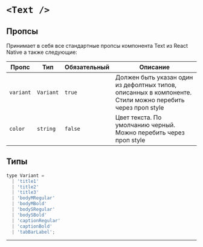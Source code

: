# `<Text />`

## Пропсы

Принимает в себя все стандартные пропсы компонента Text из React Native а также следующие:

| Пропс     | Тип       | Обязательный | Описание                                                                                                  |
| --------- | --------- | ------------ | --------------------------------------------------------------------------------------------------------- |
| `variant` | `Variant` | `true`       | Должен быть указан один из дефолтных типов, описанных в компоненте. Стили можно перебить через проп style |
| `color`   | `string`  | `false`      | Цвет текста. По умолчанию черный. Можно перебить через проп style                                         |

## Типы

```js
type Variant =
  | 'title1'
  | 'title2'
  | 'title3'
  | 'bodyMRegular'
  | 'bodyMBold'
  | 'bodySRegular'
  | 'bodySBold'
  | 'captionRegular'
  | 'captionBold'
  | 'tabBarLabel';
```

---
